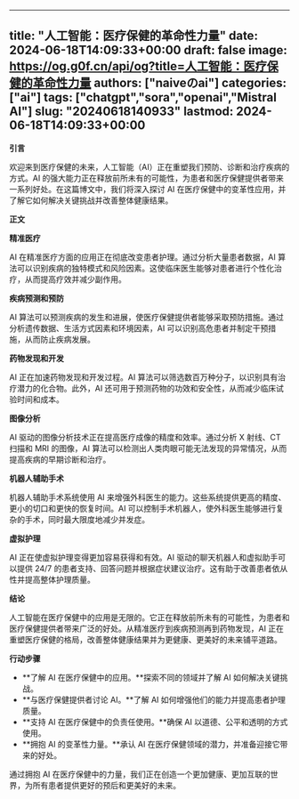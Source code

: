 
---
title: "人工智能：医疗保健的革命性力量"
date: 2024-06-18T14:09:33+00:00
draft: false
image: https://og.g0f.cn/api/og?title=人工智能：医疗保健的革命性力量
authors: ["naiveのai"]
categories: ["ai"]
tags: ["chatgpt","sora","openai","Mistral AI"]
slug: "20240618140933"
lastmod: 2024-06-18T14:09:33+00:00
---
**引言**

欢迎来到医疗保健的未来，人工智能（AI）正在重塑我们预防、诊断和治疗疾病的方式。AI 的强大能力正在释放前所未有的可能性，为患者和医疗保健提供者带来一系列好处。在这篇博文中，我们将深入探讨 AI 在医疗保健中的变革性应用，并了解它如何解决关键挑战并改善整体健康结果。

**正文**

**精准医疗**

AI 在精准医疗方面的应用正在彻底改变患者护理。通过分析大量患者数据，AI 算法可以识别疾病的独特模式和风险因素。这使临床医生能够对患者进行个性化治疗，从而提高疗效并减少副作用。

**疾病预测和预防**

AI 算法可以预测疾病的发生和进展，使医疗保健提供者能够采取预防措施。通过分析遗传数据、生活方式因素和环境因素，AI 可以识别高危患者并制定干预措施，从而防止疾病发展。

**药物发现和开发**

AI 正在加速药物发现和开发过程。AI 算法可以筛选数百万种分子，以识别具有治疗潜力的化合物。此外，AI 还可用于预测药物的功效和安全性，从而减少临床试验时间和成本。

**图像分析**

AI 驱动的图像分析技术正在提高医疗成像的精度和效率。通过分析 X 射线、CT 扫描和 MRI 的图像，AI 算法可以检测出人类肉眼可能无法发现的异常情况，从而提高疾病的早期诊断和治疗。

**机器人辅助手术**

机器人辅助手术系统使用 AI 来增强外科医生的能力。这些系统提供更高的精度、更小的切口和更快的恢复时间。AI 可以控制手术机器人，使外科医生能够进行复杂的手术，同时最大限度地减少并发症。

**虚拟护理**

AI 正在使虚拟护理变得更加容易获得和有效。AI 驱动的聊天机器人和虚拟助手可以提供 24/7 的患者支持、回答问题并根据症状建议治疗。这有助于改善患者依从性并提高整体护理质量。

**结论**

人工智能在医疗保健中的应用是无限的。它正在释放前所未有的可能性，为患者和医疗保健提供者带来广泛的好处。从精准医疗到疾病预测再到药物发现，AI 正在重塑医疗保健的格局，改善整体健康结果并为更健康、更美好的未来铺平道路。

**行动步骤**

* **了解 AI 在医疗保健中的应用。**探索不同的领域并了解 AI 如何解决关键挑战。
* **与医疗保健提供者讨论 AI。**了解 AI 如何增强他们的能力并提高患者护理质量。
* **支持 AI 在医疗保健中的负责任使用。**确保 AI 以道德、公平和透明的方式使用。
* **拥抱 AI 的变革性力量。**承认 AI 在医疗保健领域的潜力，并准备迎接它带来的好处。

通过拥抱 AI 在医疗保健中的力量，我们正在创造一个更加健康、更加互联的世界，为所有患者提供更好的预后和更美好的未来。